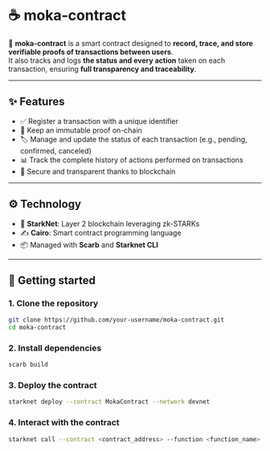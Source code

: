 # ☕ moka-contract

📜 **moka-contract** is a smart contract designed to **record, trace, and store verifiable proofs of transactions between users**.  
It also tracks and logs **the status and every action** taken on each transaction, ensuring **full transparency and traceability**.

---

## ✨ Features

- ✅ Register a transaction with a unique identifier
- 📜 Keep an immutable proof on-chain
- 🏷️ Manage and update the status of each transaction (e.g., pending, confirmed, canceled)
- 📊 Track the complete history of actions performed on transactions
- 🔐 Secure and transparent thanks to blockchain

---

## ⚙️ Technology

- 🌌 **StarkNet**: Layer 2 blockchain leveraging zk-STARKs
- ✍ **Cairo**: Smart contract programming language
- 📦 Managed with **Scarb** and **Starknet CLI**

---

## 🚀 Getting started

### 1. Clone the repository

```bash
git clone https://github.com/your-username/moka-contract.git
cd moka-contract
```

### 2. Install dependencies

```bash
scarb build
```

### 3. Deploy the contract

```bash
starknet deploy --contract MokaContract --network devnet
```

### 4. Interact with the contract

```bash
starknet call --contract <contract_address> --function <function_name> --network devnet
```
